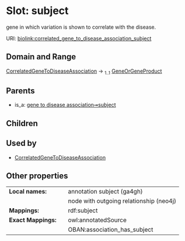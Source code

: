 
# Slot: subject


gene in which variation is shown to correlate with the disease.

URI: [biolink:correlated_gene_to_disease_association_subject](https://w3id.org/biolink/vocab/correlated_gene_to_disease_association_subject)


## Domain and Range

[CorrelatedGeneToDiseaseAssociation](CorrelatedGeneToDiseaseAssociation.md) &#8594;  <sub>1..1</sub> [GeneOrGeneProduct](GeneOrGeneProduct.md)

## Parents

 *  is_a: [gene to disease association➞subject](gene_to_disease_association_subject.md)

## Children


## Used by

 * [CorrelatedGeneToDiseaseAssociation](CorrelatedGeneToDiseaseAssociation.md)

## Other properties

|  |  |  |
| --- | --- | --- |
| **Local names:** | | annotation subject (ga4gh) |
|  | | node with outgoing relationship (neo4j) |
| **Mappings:** | | rdf:subject |
| **Exact Mappings:** | | owl:annotatedSource |
|  | | OBAN:association_has_subject |

